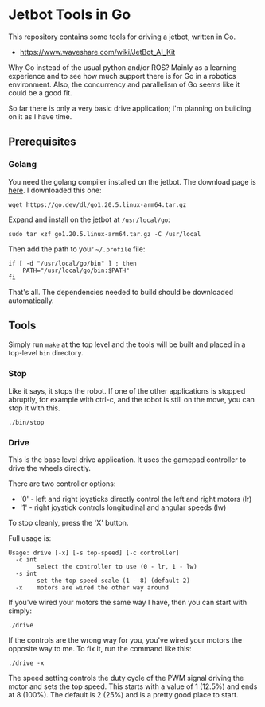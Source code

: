 # Jetbot Tools in Go

This repository contains some tools for driving a jetbot, written in Go. 

* https://www.waveshare.com/wiki/JetBot_AI_Kit

Why Go instead of the usual python and/or ROS? Mainly as a learning experience and to see how much support 
there is for Go in a robotics environment. Also, the concurrency and parallelism of Go seems like it could be
a good fit.

So far there is only a very basic drive application; I'm planning on building on it
as I have time.

## Prerequisites

### Golang

You need the golang compiler installed on the jetbot. The download page is [here](https://go.dev/dl/).
I downloaded this one:

    wget https://go.dev/dl/go1.20.5.linux-arm64.tar.gz

Expand and install on the jetbot at `/usr/local/go`:

    sudo tar xzf go1.20.5.linux-arm64.tar.gz -C /usr/local

Then add the path to your `~/.profile` file:

    if [ -d "/usr/local/go/bin" ] ; then
        PATH="/usr/local/go/bin:$PATH"
    fi

That's all. The dependencies needed to build should be downloaded automatically.

## Tools

Simply run `make` at the top level and the tools will be built and placed in a top-level
`bin` directory.

### Stop

Like it says, it stops the robot. If one of the other applications is stopped abruptly,
for example with ctrl-c, and the robot is still on the move, you can stop it with this.

    ./bin/stop

### Drive

This is the base level drive application. It uses the gamepad controller to drive the
wheels directly.

There are two controller options:

- '0' - left and right joysticks directly control the left and right motors (lr)
- '1' - right joystick controls longitudinal and angular speeds (lw)

To stop cleanly, press the 'X' button.

Full usage is:

    Usage: drive [-x] [-s top-speed] [-c controller]
      -c int
        	select the controller to use (0 - lr, 1 - lw)
      -s int
        	set the top speed scale (1 - 8) (default 2)
      -x	motors are wired the other way around

If you've wired your motors the same way I have, then you can start with simply:

    ./drive

If the controls are the wrong way for you, you've wired your motors the opposite way to me. To fix 
it, run the command like this:

    ./drive -x

The speed setting controls the duty cycle of the PWM signal driving the motor and 
sets the top speed. This starts with a value of 1 (12.5%) and ends at 8 (100%).
The default is 2 (25%) and is a pretty good place to start.

